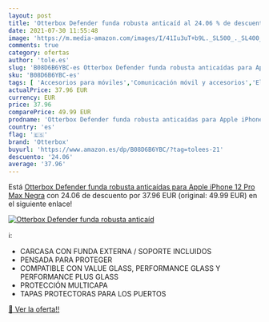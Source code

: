 ```yaml
---
layout: post
title: 'Otterbox Defender funda robusta anticaíd al 24.06 % de descuento'
date: 2021-07-30 11:55:48
image: 'https://m.media-amazon.com/images/I/41Iu3uT+b9L._SL500_._SL400_.jpg'
comments: true
category: ofertas
author: 'tole.es'
slug: 'B08D6B6YBC-es Otterbox Defender funda robusta anticaídas para Apple...'
sku: 'B08D6B6YBC-es'
tags: [ 'Accesorios para móviles','Comunicación móvil y accesorios','Electrónica','Fundas y carcasas para teléfonos móviles','apple','iphone','otterbox', ]
actualPrice: 37.96 EUR
currency: EUR
price: 37.96
comparePrice: 49.99 EUR
prodname: 'Otterbox Defender funda robusta anticaídas para Apple iPhone 12 Pro Max Negra'
country: 'es'
flag: '🇪🇸'
brand: 'Otterbox'
buyurl: 'https://www.amazon.es/dp/B08D6B6YBC/?tag=tolees-21'
descuento: '24.06'
average: '37.96'
---
```


Está [Otterbox Defender funda robusta anticaídas para Apple iPhone 12 Pro Max Negra](https://www.amazon.es/dp/B08D6B6YBC/?tag=tolees-21) con 24.06 de descuento por 37.96 EUR (original: 49.99 EUR) en el siguiente enlace!

[![Otterbox Defender funda robusta anticaíd](https://m.media-amazon.com/images/I/41Iu3uT+b9L._SL500_._SL400_.jpg)](https://www.amazon.es/dp/B08D6B6YBC/?tag=tolees-21)

ℹ️:

- CARCASA CON FUNDA EXTERNA / SOPORTE INCLUIDOS
- PENSADA PARA PROTEGER
- COMPATIBLE CON VALUE GLASS, PERFORMANCE GLASS Y PERFORMANCE PLUS GLASS
- PROTECCIÓN MULTICAPA
- TAPAS PROTECTORAS PARA LOS PUERTOS

[🛒 Ver la oferta!!](https://www.amazon.es/dp/B08D6B6YBC/?tag=tolees-21)
